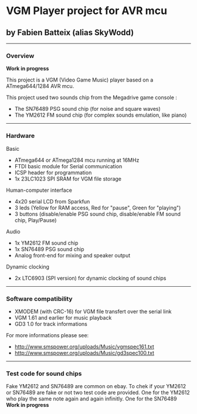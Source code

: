 # VGM Player project for AVR mcu
## by Fabien Batteix (alias SkyWodd)

---
### Overview 

**Work in progress**

This project is a VGM (Video Game Music) player based on a ATmega644/1284 AVR mcu.

This project used two sounds chip from the Megadrive game console :

* The SN76489 PSG sound chip (for noise and square waves)
* The YM2612 FM sound chip (for complex sounds emulation, like piano)

---
### Hardware

Basic

* ATmega644 or ATmega1284 mcu running at 16MHz
* FTDI basic module for Serial communication
* ICSP header for programmation
* 1x 23LC1023 SPI SRAM for VGM file storage

Human-computer interface

* 4x20 serial LCD from Sparkfun
* 3 leds (Yellow for RAM access, Red for "pause", Green for "playing")
* 3 buttons (disable/enable PSG sound chip, disable/enable FM sound chip, Play/Pause)

Audio

* 1x YM2612 FM sound chip
* 1x SN76489 PSG sound chip
* Analog front-end for mixing and speaker output

Dynamic clocking

* 2x LTC6903 (SPI version) for dynamic clocking of sound chips

---
### Software compatibility

* XMODEM (with CRC-16) for VGM file transfert over the serial link
* VGM 1.61 and earlier for music playback
* GD3 1.0 for track informations

For more informations please see:

* http://www.smspower.org/uploads/Music/vgmspec161.txt
* http://www.smspower.org/uploads/Music/gd3spec100.txt

---
### Test code for sound chips

Fake YM2612 and SN76489 are common on ebay.
To chek if your YM2612 or SN76489 are fake or not two test code are provided.
One for the YM2612 who play the same note again and again infinitly.
One for the SN76489 **Work in progress**